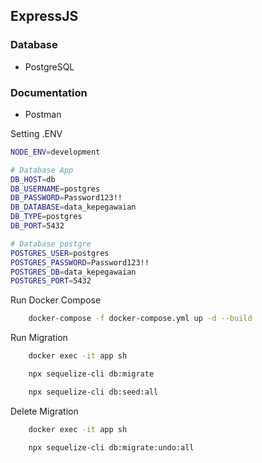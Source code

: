 ## ExpressJS

### Database

- PostgreSQL

### Documentation

- Postman

Setting .ENV

```bash
NODE_ENV=development

# Database App
DB_HOST=db
DB_USERNAME=postgres
DB_PASSWORD=Password123!!
DB_DATABASE=data_kepegawaian
DB_TYPE=postgres
DB_PORT=5432

# Database postgre
POSTGRES_USER=postgres
POSTGRES_PASSWORD=Password123!!
POSTGRES_DB=data_kepegawaian
POSTGRES_PORT=5432
```

Run Docker Compose
```bash
    docker-compose -f docker-compose.yml up -d --build
```

Run Migration
```bash
    docker exec -it app sh

    npx sequelize-cli db:migrate

    npx sequelize-cli db:seed:all
```

Delete Migration
```bash
    docker exec -it app sh

    npx sequelize-cli db:migrate:undo:all
```
